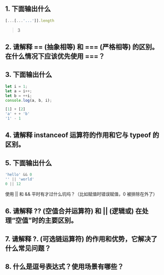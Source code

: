 ## 1. 下面输出什么

```js
[...[...'...']].length
```
> 3

## 2. 请解释 == (抽象相等) 和 === (严格相等) 的区别。在什么情况下应该优先使用 ===？
## 3. 下面输出什么

```js
let i = 1;
let a = i++;
let b = ++i;
console.log(a, b, i);

[1] + [2]
'a' + + 'b'
'1' - 1
```

## 4. 请解释 instanceof 运算符的作用和它与 typeof 的区别。
## 5. 下面输出什么

```js
'hello' && 0
'' || 'world'
0 || 12
```
使用 || 和 && 平时有才过什么坑吗？（比如赋值时错误赋值，0 被排除在外了）

## 6. 请解释 ?? (空值合并运算符) 和 || (逻辑或) 在处理“空值”时的主要区别。
## 7. 请解释 ?. (可选链运算符) 的作用和优势，它解决了什么常见问题？
## 8. 什么是逗号表达式？使用场景有哪些？